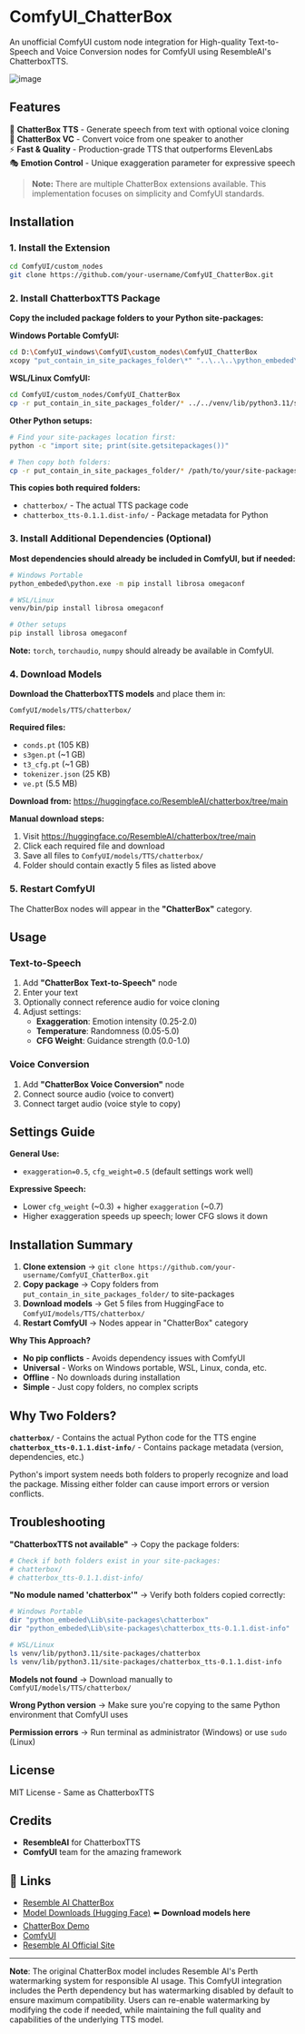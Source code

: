 # ComfyUI_ChatterBox
An unofficial ComfyUI custom node integration for High-quality Text-to-Speech and Voice Conversion nodes for ComfyUI using ResembleAI's ChatterboxTTS.

![image](https://github.com/user-attachments/assets/c369f723-8f8b-43bf-bfff-532b58fa90d4)

## Features

🎤 **ChatterBox TTS** - Generate speech from text with optional voice cloning  
🔄 **ChatterBox VC** - Convert voice from one speaker to another  
⚡ **Fast & Quality** - Production-grade TTS that outperforms ElevenLabs  
🎭 **Emotion Control** - Unique exaggeration parameter for expressive speech  

> **Note:** There are multiple ChatterBox extensions available. This implementation focuses on simplicity and ComfyUI standards.  

## Installation

### 1. Install the Extension

```bash
cd ComfyUI/custom_nodes
git clone https://github.com/your-username/ComfyUI_ChatterBox.git
```

### 2. Install ChatterboxTTS Package

**Copy the included package folders to your Python site-packages:**

**Windows Portable ComfyUI:**
```bash
cd D:\ComfyUI_windows\ComfyUI\custom_nodes\ComfyUI_ChatterBox
xcopy "put_contain_in_site_packages_folder\*" "..\..\..\python_embeded\Lib\site-packages\" /E /S
```

**WSL/Linux ComfyUI:**
```bash
cd ComfyUI/custom_nodes/ComfyUI_ChatterBox
cp -r put_contain_in_site_packages_folder/* ../../venv/lib/python3.11/site-packages/
```

**Other Python setups:**
```bash
# Find your site-packages location first:
python -c "import site; print(site.getsitepackages())"

# Then copy both folders:
cp -r put_contain_in_site_packages_folder/* /path/to/your/site-packages/
```

**This copies both required folders:**
- `chatterbox/` - The actual TTS package code
- `chatterbox_tts-0.1.1.dist-info/` - Package metadata for Python

### 3. Install Additional Dependencies (Optional)

**Most dependencies should already be included in ComfyUI, but if needed:**

```bash
# Windows Portable
python_embeded\python.exe -m pip install librosa omegaconf

# WSL/Linux  
venv/bin/pip install librosa omegaconf

# Other setups
pip install librosa omegaconf
```

**Note:** `torch`, `torchaudio`, `numpy` should already be available in ComfyUI.

### 4. Download Models

**Download the ChatterboxTTS models** and place them in:
```
ComfyUI/models/TTS/chatterbox/
```

**Required files:**
- `conds.pt` (105 KB)
- `s3gen.pt` (~1 GB)
- `t3_cfg.pt` (~1 GB)  
- `tokenizer.json` (25 KB)
- `ve.pt` (5.5 MB)

**Download from:** https://huggingface.co/ResembleAI/chatterbox/tree/main

**Manual download steps:**
1. Visit https://huggingface.co/ResembleAI/chatterbox/tree/main
2. Click each required file and download
3. Save all files to `ComfyUI/models/TTS/chatterbox/`
4. Folder should contain exactly 5 files as listed above

### 5. Restart ComfyUI

The ChatterBox nodes will appear in the **"ChatterBox"** category.

## Usage

### Text-to-Speech
1. Add **"ChatterBox Text-to-Speech"** node
2. Enter your text
3. Optionally connect reference audio for voice cloning
4. Adjust settings:
   - **Exaggeration**: Emotion intensity (0.25-2.0)
   - **Temperature**: Randomness (0.05-5.0)
   - **CFG Weight**: Guidance strength (0.0-1.0)

### Voice Conversion  
1. Add **"ChatterBox Voice Conversion"** node
2. Connect source audio (voice to convert)
3. Connect target audio (voice style to copy)

## Settings Guide

**General Use:**
- `exaggeration=0.5`, `cfg_weight=0.5` (default settings work well)

**Expressive Speech:**
- Lower `cfg_weight` (~0.3) + higher `exaggeration` (~0.7)
- Higher exaggeration speeds up speech; lower CFG slows it down

## Installation Summary

1. **Clone extension** → `git clone https://github.com/your-username/ComfyUI_ChatterBox.git`
2. **Copy package** → Copy folders from `put_contain_in_site_packages_folder/` to site-packages
3. **Download models** → Get 5 files from HuggingFace to `ComfyUI/models/TTS/chatterbox/`
4. **Restart ComfyUI** → Nodes appear in "ChatterBox" category

**Why This Approach?**
- **No pip conflicts** - Avoids dependency issues with ComfyUI
- **Universal** - Works on Windows portable, WSL, Linux, conda, etc.
- **Offline** - No downloads during installation
- **Simple** - Just copy folders, no complex scripts

## Why Two Folders?

**`chatterbox/`** - Contains the actual Python code for the TTS engine  
**`chatterbox_tts-0.1.1.dist-info/`** - Contains package metadata (version, dependencies, etc.)  

Python's import system needs both folders to properly recognize and load the package. Missing either folder can cause import errors or version conflicts.

## Troubleshooting

**"ChatterboxTTS not available"** → Copy the package folders:
```bash
# Check if both folders exist in your site-packages:
# chatterbox/
# chatterbox_tts-0.1.1.dist-info/
```

**"No module named 'chatterbox'"** → Verify both folders copied correctly:
```bash
# Windows Portable
dir "python_embeded\Lib\site-packages\chatterbox"
dir "python_embeded\Lib\site-packages\chatterbox_tts-0.1.1.dist-info"

# WSL/Linux
ls venv/lib/python3.11/site-packages/chatterbox
ls venv/lib/python3.11/site-packages/chatterbox_tts-0.1.1.dist-info
```

**Models not found** → Download manually to `ComfyUI/models/TTS/chatterbox/`

**Wrong Python version** → Make sure you're copying to the same Python environment that ComfyUI uses

**Permission errors** → Run terminal as administrator (Windows) or use `sudo` (Linux)

## License

MIT License - Same as ChatterboxTTS

## Credits

- **ResembleAI** for ChatterboxTTS
- **ComfyUI** team for the amazing framework


## 🔗 Links

- [Resemble AI ChatterBox](https://github.com/resemble-ai/chatterbox)
- [Model Downloads (Hugging Face)](https://huggingface.co/ResembleAI/chatterbox/tree/main) ⬅️ **Download models here**
- [ChatterBox Demo](https://resemble-ai.github.io/chatterbox_demopage/)
- [ComfyUI](https://github.com/comfyanonymous/ComfyUI)
- [Resemble AI Official Site](https://www.resemble.ai/chatterbox/)

---

**Note**: The original ChatterBox model includes Resemble AI's Perth watermarking system for responsible AI usage. This ComfyUI integration includes the Perth dependency but has watermarking disabled by default to ensure maximum compatibility. Users can re-enable watermarking by modifying the code if needed, while maintaining the full quality and capabilities of the underlying TTS model.
